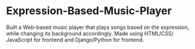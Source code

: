 # Expression-Based-Music-Player
Built a Web-based music player that plays songs based on the expression, while changing its background accordingly. Made using HTML/CSS/ JavaScript for frontend and Django/Python for frontend.
